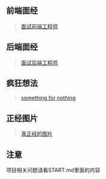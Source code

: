 ## 前端面经

> [面试前端工程师](/beforeInterview/1.md)

## 后端面经

> [面试后端工程师](/afterInterview/1.md)

## 疯狂想法

> [something for nothing](/crazyIdea/1.md)

## 正经图片

> [真正经的图片](/image/1.md)

## 注意

项目相关问题请看START.md里面的内容